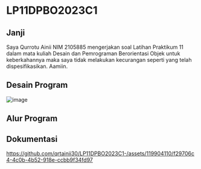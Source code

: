 # LP11DPBO2023C1

## Janji
Saya Qurrotu Ainii NIM 2105885 mengerjakan soal Latihan Praktikum 11 dalam mata kuliah Desain dan Pemrograman Berorientasi Objek untuk keberkahannya maka saya tidak melakukan kecurangan seperti yang telah dispesifikasikan. Aamiin.

## Desain Program
![image](https://github.com/qrtainii30/LP11DPBO2023C1-/assets/119904110/bc53e0eb-0af4-4214-8920-b2db585a9bc1)

## Alur Program

## Dokumentasi
https://github.com/qrtainii30/LP11DPBO2023C1-/assets/119904110/f29706c4-4c0b-4b52-918e-ccbb9f34fd97

